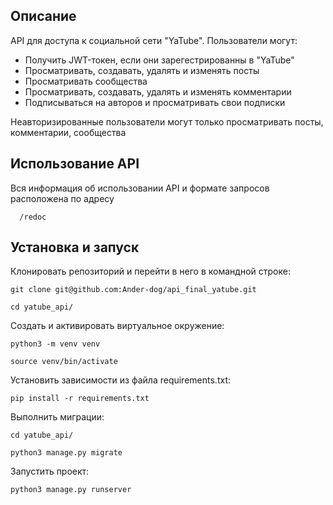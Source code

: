 ## Описание

API для доступа к социальной сети "YaTube". Пользователи могут:
- Получить JWT-токен, если они зарегестрированны в "YaTube"
- Просматривать, создавать, удалять и изменять посты
- Просматривать  сообщества
- Просматривать, создавать, удалять и изменять комментарии
- Подписываться на авторов и просматривать свои подписки

Неавторизированные пользователи могут только просматривать посты, комментарии, сообщества

## Использование API
Вся информация об использовании API и формате запросов расположена по адресу

```http
  /redoc
```
## Установка и запуск

Клонировать репозиторий и перейти в него в командной строке:

```
git clone git@github.com:Ander-dog/api_final_yatube.git
```

```
cd yatube_api/
```

Cоздать и активировать виртуальное окружение:

```
python3 -m venv venv
```

```
source venv/bin/activate
```

Установить зависимости из файла requirements.txt:

```
pip install -r requirements.txt
```

Выполнить миграции:

```
cd yatube_api/
```

```
python3 manage.py migrate
```

Запустить проект:

```
python3 manage.py runserver
```